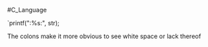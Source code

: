 #C_Language 

`printf(":%s:", str);

The colons make it more obvious to see white space or lack thereof